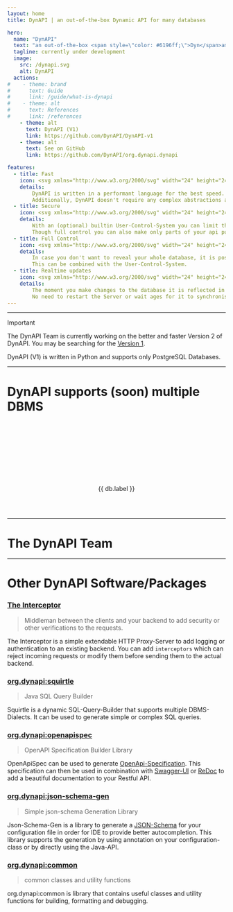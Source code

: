 ```yaml
---
layout: home
title: DynAPI | an out-of-the-box Dynamic API for many databases

hero:
  name: "DynAPI"
  text: "an out-of-the-box <span style=\"color: #6196ff;\">Dyn</span>amic <span style=\"color: #6196ff\">API</span><br>for many databases"
  tagline: currently under development
  image:
    src: /dynapi.svg
    alt: DynAPI
  actions:
#    - theme: brand
#      text: Guide
#      link: /guide/what-is-dynapi
#    - theme: alt
#      text: References
#      link: /references
    - theme: alt
      text: DynAPI (V1)
      link: https://github.com/DynAPI/DynAPI-v1
    - theme: alt
      text: See on GitHub
      link: https://github.com/DynAPI/org.dynapi.dynapi

features:
  - title: Fast
    icon: <svg xmlns="http://www.w3.org/2000/svg" width="24" height="24" viewBox="0 0 24 24" fill="none" stroke="currentColor" stroke-width="2" stroke-linecap="round" stroke-linejoin="round" class="lucide lucide-gauge"><path d="m12 14 4-4"/><path d="M3.34 19a10 10 0 1 1 17.32 0"/></svg>
    details:
        DynAPI is written in a performant language for the best speed.
        Additionally, DynAPI doesn't require any complex abstractions and therefore achieves with this quick response times.
  - title: Secure
    icon: <svg xmlns="http://www.w3.org/2000/svg" width="24" height="24" viewBox="0 0 24 24" fill="none" stroke="currentColor" stroke-width="2" stroke-linecap="round" stroke-linejoin="round" class="lucide lucide-shield"><path d="M20 13c0 5-3.5 7.5-7.66 8.95a1 1 0 0 1-.67-.01C7.5 20.5 4 18 4 13V6a1 1 0 0 1 1-1c2 0 4.5-1.2 6.24-2.72a1.17 1.17 0 0 1 1.52 0C14.51 3.81 17 5 19 5a1 1 0 0 1 1 1z"/></svg>
    details:
        With an (optional) builtin User-Control-System you can limit the access to your data or make it publicly available.
        Though full control you can also make only parts of your api public.
  - title: Full Control
    icon: <svg xmlns="http://www.w3.org/2000/svg" width="24" height="24" viewBox="0 0 24 24" fill="none" stroke="currentColor" stroke-width="2" stroke-linecap="round" stroke-linejoin="round" class="lucide lucide-settings-2"><path d="M20 7h-9"/><path d="M14 17H5"/><circle cx="17" cy="17" r="3"/><circle cx="7" cy="7" r="3"/></svg>
    details:
        In case you don't want to reveal your whole database, it is possible to configure which parts are available.
        This can be combined with the User-Control-System.
  - title: Realtime updates
    icon: <svg xmlns="http://www.w3.org/2000/svg" width="24" height="24" viewBox="0 0 24 24" fill="none" stroke="currentColor" stroke-width="2" stroke-linecap="round" stroke-linejoin="round" class="lucide lucide-database-backup"><ellipse cx="12" cy="5" rx="9" ry="3"/><path d="M3 12a9 3 0 0 0 5 2.69"/><path d="M21 9.3V5"/><path d="M3 5v14a9 3 0 0 0 6.47 2.88"/><path d="M12 12v4h4"/><path d="M13 20a5 5 0 0 0 9-3 4.5 4.5 0 0 0-4.5-4.5c-1.33 0-2.54.54-3.41 1.41L12 16"/></svg>
    details:
        The moment you make changes to the database it is reflected in the API and the documentation.
        No need to restart the Server or wait ages for it to synchronise.
---
```


<script setup>
import { withBase } from "vitepress";
import { VPTeamMembers } from 'vitepress/theme';
import { data as databases } from "/data/databases.data.ts";
import { data as members } from "/data/members.data.ts";
</script>

<style>
:root {
  --vp-home-hero-name-color: #6196ff;
 --vp-home-hero-image-background-image: linear-gradient(#6196ff80, #6196ff80);
  --vp-home-hero-image-filter: blur(100px);
}

.vp-doc h1 {
    text-align: center;
}

#dbms-links {
    display: flex;
    justify-content: space-around;
    flex-wrap: wrap;
    padding: 2rem 0;
}
#dbms-links > a {
    text-decoration: none;
    color: var(--vp-c-text-1);
}
#dbms-links > a:hover {
    text-decoration: underline;
}
#dbms-links > a > img {
    height: 100px;
    margin: 0 auto;
    filter: grayscale(100%);
    transition: filter 0.5s ease;
}
#dbms-links > a:hover > img {
    filter: grayscale(0%);
}
</style>

---

> [!IMPORTANT]
> The DynAPI Team is currently working on the better and faster Version 2 of DynAPI.
> You may be searching for the [Version 1](https://github.com/DynAPI/DynAPI).
> 
> DynAPI (V1) is written in Python and supports only PostgreSQL Databases.

---

# DynAPI supports (soon) multiple DBMS

<div id="dbms-links" style="">
    <a v-for="db in databases" :href="db.href">
        <img :alt="db.label" :src="withBase(db.src)" />
        <p style="text-align: center">{{ db.label }}</p>
    </a>
</div>

[//]: # (- Vertica)

<!--

---

# Performance

---

# Security

---

# Realtime Updates

---

# Full Control

-->

---

# The DynAPI Team

<VPTeamMembers size="small" :members="members" />

---

# Other DynAPI Software/Packages

### [The Interceptor](https://github.com/dynapi/interceptor)

> Middleman between the clients and your backend to add security or other verifications to the requests.

The Interceptor is a simple extendable HTTP Proxy-Server to add logging or authentication to an existing backend.
You can add `interceptors` which can reject incoming requests or modify them before sending them to the actual backend.

### [org.dynapi:squirtle](https://github.com/dynapi/org.dynapi.squirtle)

> Java SQL Query Builder

Squirtle is a dynamic SQL-Query-Builder that supports multiple DBMS-Dialects.
It can be used to generate simple or complex SQL queries.

### [org.dynapi:openapispec](https://github.com/dynapi/org.dynapi.openapispec)

> OpenAPI Specification Builder Library

OpenApiSpec can be used to generate [OpenApi-Specification](https://swagger.io/specification/).
This specification can then be used in combination with [Swagger-UI](https://swagger.io/tools/swagger-ui/) or [ReDoc](https://redocly.com/) to add a beautiful documentation to your Restful API.

### [org.dynapi:json-schema-gen](https://github.com/dynapi/org.dynapi.json-schema-gen)

> Simple json-schema Generation Library

Json-Schema-Gen is a library to generate a [JSON-Schema](https://json-schema.org/) for your configuration file in order for IDE to provide better autocompletion.
This library supports the generation by using annotation on your configuration-class or by directly using the Java-API.

### [org.dynapi:common](https://github.com/dynapi/org.dynapi.common)

> common classes and utility functions

org.dynapi:common is library that contains useful classes and utility functions for building, formatting and debugging.
